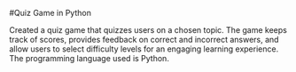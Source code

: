 #Quiz Game in Python

Created a quiz game that quizzes users on a chosen topic. The game keeps track of scores,
 provides feedback on correct and incorrect answers, and allow users to select difficulty levels
 for an engaging learning experience. The programming language used is Python.
